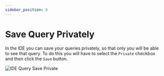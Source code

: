 ```yaml
---
sidebar_position: 6
---
```


# Save Query Privately
In the IDE you can save your queries privately, so that only you will be able to see that query. To do this you will have to select the `Private` checkbox and then click the `Save` button.

![IDE Query Save Private](/img/ide/query_save_private.png)
